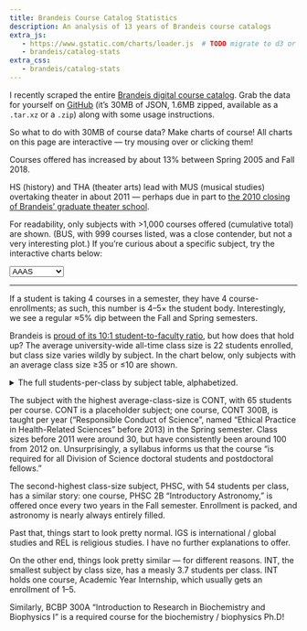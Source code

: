 ```yaml
---
title: Brandeis Course Catalog Statistics
description: An analysis of 13 years of Brandeis course catalogs
extra_js:
   - https://www.gstatic.com/charts/loader.js  # TODO migrate to d3 or something
   - brandeis/catalog-stats
extra_css:
   - brandeis/catalog-stats
---
```


I recently scraped the entire [Brandeis digital course catalog][catalog]. Grab
the data for yourself on [GitHub][catalog-repo] (it’s 30MB of JSON, 1.6MB
zipped, available as a `.tar.xz` or a `.zip`) along with some usage
instructions.

So what to do with 30MB of course data? Make charts of course! All charts on
this page are interactive — try mousing over or clicking them!

<div id="courses_per_semester"></div>

Courses offered has increased by about 13% between Spring 2005 and Fall 2018.

<div id="stacked_subject_courses_per_semester"></div>

HS (history) and THA (theater arts) lead with MUS (musical studies) overtaking
theater in about 2011 — perhaps due in part to [the 2010 closing of Brandeis’
graduate theater school][tha-closing].

For readability, only subjects with >1,000 courses offered (cumulative total)
are shown. (BUS, with 999 courses listed, was a close contender, but not a very
interesting plot.) If you’re curious about a specific subject, try the
interactive charts below:

<select id="subject_chooser">
  <option>AAAS</option>
  <option>AAAS/ENG</option>
  <option>AAAS/FA</option>
  <option>AAAS/WGS</option>
  <option>AAPI</option>
  <option>AMST</option>
  <option>AMST/ANT</option>
  <option>AMST/ENG</option>
  <option>AMST/MUS</option>
  <option>AMST/SOC</option>
  <option>ANTH</option>
  <option>ANTH/ENG</option>
  <option>ANTH/NEJ</option>
  <option>ARBC</option>
  <option>BCBP</option>
  <option>BCHM</option>
  <option>BCSC</option>
  <option>BIBC</option>
  <option>BIOL</option>
  <option>BIOP</option>
  <option>BIOT</option>
  <option>BIPH</option>
  <option>BISC</option>
  <option>BUS</option>
  <option>BUS/ECON</option>
  <option>BUS/FIN</option>
  <option>CA</option>
  <option>CAST</option>
  <option>CBIO</option>
  <option>CHEM</option>
  <option>CHIN</option>
  <option>CHSC</option>
  <option>CLAS</option>
  <option>CLAS/FA</option>
  <option>CLAS/THA</option>
  <option>COEX</option>
  <option>COMH</option>
  <option>COML</option>
  <option>COML/ENG</option>
  <option>COML/HOI</option>
  <option>COML/HUM</option>
  <option>COML/THA</option>
  <option>COMP</option>
  <option>CONT</option>
  <option>COSI</option>
  <option>CP</option>
  <option>EAS</option>
  <option>EBIO</option>
  <option>ECON</option>
  <option>ECON/FA</option>
  <option>ECON/FIN</option>
  <option>ECON/HIS</option>
  <option>ECS</option>
  <option>ECS/ENG</option>
  <option>ED</option>
  <option>EL</option>
  <option>ENG</option>
  <option>ENG/HIST</option>
  <option>ENVS</option>
  <option>ENVS/THA</option>
  <option>ESL</option>
  <option>FA</option>
  <option>FA/NEJS</option>
  <option>FA/RECS</option>
  <option>FECS</option>
  <option>FILM</option>
  <option>FIN</option>
  <option>FREN</option>
  <option>FYS</option>
  <option>GECS</option>
  <option>GER</option>
  <option>GRK</option>
  <option>GS</option>
  <option>GSAS</option>
  <option>HBRW</option>
  <option>HECS</option>
  <option>HINDI</option>
  <option>HISP</option>
  <option>HIST</option>
  <option>HIST/SOC</option>
  <option>HOID</option>
  <option>HRNS</option>
  <option>HRNS/HS</option>
  <option>HRNS/NEJ</option>
  <option>HS</option>
  <option>HSSP</option>
  <option>HUM</option>
  <option>HUM/UWS</option>
  <option>IECS</option>
  <option>IGS</option>
  <option>IGS/LGLS</option>
  <option>IGS/SAS</option>
  <option>IMES</option>
  <option>INT</option>
  <option>ITAL</option>
  <option>JAPN</option>
  <option>JCS</option>
  <option>JOUR</option>
  <option>KOR</option>
  <option>LALS</option>
  <option>LAS</option>
  <option>LAT</option>
  <option>LGLS</option>
  <option>LGLS/POL</option>
  <option>LING</option>
  <option>MATH</option>
  <option>MUS</option>
  <option>NBIO</option>
  <option>NEJS</option>
  <option>NEJS/SOC</option>
  <option>NPHY</option>
  <option>NPSY</option>
  <option>PAX</option>
  <option>PE</option>
  <option>PHIL</option>
  <option>PHSC</option>
  <option>PHYS</option>
  <option>PMED</option>
  <option>POL</option>
  <option>PORT</option>
  <option>PSYC</option>
  <option>QBIO</option>
  <option>RECS</option>
  <option>RECS/THA</option>
  <option>REL</option>
  <option>REL/SAS</option>
  <option>RUS</option>
  <option>SAL</option>
  <option>SAS</option>
  <option>SECS</option>
  <option>SJSP</option>
  <option>SOC</option>
  <option>SPAN</option>
  <option>SQS</option>
  <option>SYS</option>
  <option>THA</option>
  <option>USEM</option>
  <option>UWS</option>
  <option>WMGS</option>
  <option>WMNS</option>
  <option>YDSH</option>
</select>
<div id="subject_courses_per_semester"></div>

<div id="subject_enrollments_per_semester"></div>

<div id="subject_class_size_per_semester"></div>

<hr>

<div id="course_enrollments"></div>

If a student is taking 4 courses in a semester, they have 4 course-enrollments;
as such, this number is 4–5× the student body. Interestingly, we see a regular
≈5% dip between the Fall and Spring semesters.

Brandeis is [proud of its 10:1 student-to-faculty ratio][stf-ratio], but how
does that hold up? The average university-wide all-time class size is 22
students enrolled, but class size varies wildly by subject. In the chart below,
only subjects with an average class size ≥35 or ≤10 are shown.

<div id="students_per_subject"></div>

<details><summary>The full students-per-class by subject table, alphabetized.</summary>

<table class="subjects-table">
<tr><th>Subject  </th><th> Size  </th></tr>
<tr><td>AAAS     </td><td> 20.62 </td></tr>
<tr><td>HIST     </td><td> 25.56 </td></tr>
<tr><td>ANTH     </td><td> 27.50 </td></tr>
<tr><td>ARBC     </td><td> 11.44 </td></tr>
<tr><td>AAPI     </td><td> 16.66 </td></tr>
<tr><td>BCHM     </td><td> 29.09 </td></tr>
<tr><td>BIOL     </td><td> 34.04 </td></tr>
<tr><td>BUS      </td><td> 31.04 </td></tr>
<tr><td>CHEM     </td><td> 31.29 </td></tr>
<tr><td>CHIN     </td><td> 17.39 </td></tr>
<tr><td>CLAS     </td><td> 25.63 </td></tr>
<tr><td>COMP     </td><td> 10.50 </td></tr>
<tr><td>COSI     </td><td> 38.06 </td></tr>
<tr><td>ECON     </td><td> 38.02 </td></tr>
<tr><td>ED       </td><td> 9.97 </td></tr>
<tr><td>ESL      </td><td> 11.60 </td></tr>
<tr><td>ENVS     </td><td> 23.12 </td></tr>
<tr><td>PHIL     </td><td> 27.58 </td></tr>
<tr><td>EL       </td><td> 12.78 </td></tr>
<tr><td>ENG      </td><td> 20.46 </td></tr>
<tr><td>FA       </td><td> 18.46 </td></tr>
<tr><td>FYS      </td><td> 11.77 </td></tr>
<tr><td>FREN     </td><td> 14.92 </td></tr>
<tr><td>GER      </td><td> 11.93 </td></tr>
<tr><td>HS       </td><td> 21.32 </td></tr>
<tr><td>GRK      </td><td> 7.15 </td></tr>
<tr><td>HBRW     </td><td> 13.69 </td></tr>
<tr><td>HISP     </td><td> 16.43 </td></tr>
<tr><td>HRNS     </td><td> 10.98 </td></tr>
<tr><td>HUM      </td><td> 25.92 </td></tr>
<tr><td>POL      </td><td> 24.80 </td></tr>
<tr><td>FIN      </td><td> 34.39 </td></tr>
<tr><td>INT      </td><td> 3.70  </td></tr>
<tr><td>IMES     </td><td> 30.45 </td></tr>
<tr><td>ITAL     </td><td> 13.88 </td></tr>
<tr><td>JAPN     </td><td> 15.03 </td></tr>
<tr><td>JOUR     </td><td> 19.00 </td></tr>
<tr><td>KOR      </td><td> 15.86 </td></tr>
<tr><td>LING     </td><td> 21.13 </td></tr>
<tr><td>LAT      </td><td> 13.09 </td></tr>
<tr><td>LGLS     </td><td> 34.75 </td></tr>
<tr><td>MATH     </td><td> 19.83 </td></tr>
<tr><td>MUS      </td><td> 10.32 </td></tr>
<tr><td>NEJS     </td><td> 12.69 </td></tr>
<tr><td>PE       </td><td> 15.37 </td></tr>
<tr><td>PHYS     </td><td> 25.67 </td></tr>
<tr><td>PSYC     </td><td> 39.41 </td></tr>
<tr><td>RUS      </td><td> 10.97 </td></tr>
<tr><td>HIST/SOC </td><td> 10.33 </td></tr>
<tr><td>SOC      </td><td> 28.82 </td></tr>
<tr><td>SAS      </td><td> 17.40 </td></tr>
<tr><td>THA      </td><td> 10.75 </td></tr>
<tr><td>UWS      </td><td> 16.43 </td></tr>
<tr><td>WMGS     </td><td> 21.76 </td></tr>
<tr><td>YDSH     </td><td> 8.39 </td></tr>
<tr><td>AMST     </td><td> 30.23 </td></tr>
<tr><td>BCBP     </td><td> 4.30  </td></tr>
<tr><td>BCSC     </td><td> 22.80 </td></tr>
<tr><td>BIBC     </td><td> 22.00 </td></tr>
<tr><td>BIOP     </td><td> 5.14 </td></tr>
<tr><td>BIOT     </td><td> 11.76 </td></tr>
<tr><td>BIPH     </td><td> 7.25  </td></tr>
<tr><td>BISC     </td><td> 31.16 </td></tr>
<tr><td>CA       </td><td> 35.00 </td></tr>
<tr><td>CAST     </td><td> 15.28 </td></tr>
<tr><td>CBIO     </td><td> 25.90 </td></tr>
<tr><td>CHSC     </td><td> 29.55 </td></tr>
<tr><td>COEX     </td><td> 15.57 </td></tr>
<tr><td>COMH     </td><td> 5.33 </td></tr>
<tr><td>COML     </td><td> 14.95 </td></tr>
<tr><td>CONT     </td><td> 65.50 </td></tr>
<tr><td>CP       </td><td> 13.00 </td></tr>
<tr><td>EAS      </td><td> 14.25 </td></tr>
<tr><td>EBIO     </td><td> 17.50 </td></tr>
<tr><td>ECS      </td><td> 15.89 </td></tr>
<tr><td>FECS     </td><td> 17.33 </td></tr>
<tr><td>FILM     </td><td> 36.05 </td></tr>
<tr><td>GECS     </td><td> 19.03 </td></tr>
<tr><td>GS       </td><td> 8.33 </td></tr>
<tr><td>GSAS     </td><td> 5.00  </td></tr>
<tr><td>HECS     </td><td> 12.00 </td></tr>
<tr><td>HINDI    </td><td> 5.50  </td></tr>
<tr><td>HOID     </td><td> 20.00 </td></tr>
<tr><td>HSSP     </td><td> 24.84 </td></tr>
<tr><td>IECS     </td><td> 16.00 </td></tr>
<tr><td>IGS      </td><td> 52.07 </td></tr>
<tr><td>JCS      </td><td> 10.24 </td></tr>
<tr><td>LALS     </td><td> 13.00 </td></tr>
<tr><td>LAS      </td><td> 23.00 </td></tr>
<tr><td>NBIO     </td><td> 30.11 </td></tr>
<tr><td>NPHY     </td><td> 15.00 </td></tr>
<tr><td>NPSY     </td><td> 40.15 </td></tr>
<tr><td>PAX      </td><td> 19.32 </td></tr>
<tr><td>PHSC     </td><td> 54.27 </td></tr>
<tr><td>PMED     </td><td> 5.46 </td></tr>
<tr><td>PORT     </td><td> 8.66 </td></tr>
<tr><td>QBIO     </td><td> 12.56 </td></tr>
<tr><td>RECS     </td><td> 9.95 </td></tr>
<tr><td>REL      </td><td> 46.64 </td></tr>
<tr><td>SAL      </td><td> 16.40 </td></tr>
<tr><td>SECS     </td><td> 6.00  </td></tr>
<tr><td>SJSP     </td><td> 9.38 </td></tr>
<tr><td>SPAN     </td><td> 16.25 </td></tr>
<tr><td>SQS      </td><td> 16.71 </td></tr>
<tr><td>SYS      </td><td> 12.00 </td></tr>
<tr><td>USEM     </td><td> 16.12 </td></tr>
<tr><td>WMNS     </td><td> 17.42 </td></tr>
</table>
</details>

The subject with the highest average-class-size is CONT, with 65 students per
course. CONT is a placeholder subject; one course, CONT 300B, is taught per
year (“Responsible Conduct of Science”, named “Ethical Practice in
Health-Related Sciences” before 2013) in the Spring semester. Class sizes
before 2011 were around 30, but have consistently been around 100 from 2012 on.
Unsurprisingly, a syllabus informs us that the course “is  required  for all
Division of  Science  doctoral  students  and postdoctoral fellows.”

The second-highest class-size subject, PHSC, with 54 students per class, has a
similar story: one course, PHSC 2B “Introductory Astronomy,” is offered once
every two years in the Fall semester. Enrollment is packed, and astronomy is
nearly always entirely filled.

Past that, things start to look pretty normal. IGS is international / global
studies and REL is religious studies. I have no further explanations to offer.

On the other end, things look pretty similar — for different reasons. INT, the
smallest subject by class size, has a measly 3.7 students per class. INT holds
one course, Academic Year Internship, which usually gets an enrollment of 1–5.

Similarly, BCBP 300A “Introduction to Research in Biochemistry and Biophysics
I” is a required course for the biochemistry / biophysics Ph.D!

[catalog]: http://registrar-prod.unet.brandeis.edu/registrar/schedule/classes/2018/Fall/100/UGRD
[catalog-repo]: https://github.com/9999years/brandeis-course-data
[stf-ratio]: http://www.brandeis.edu/about/facts/index.html
[tha-closing]: http://www.wbur.org/news/2010/02/24/brandeis-cuts
